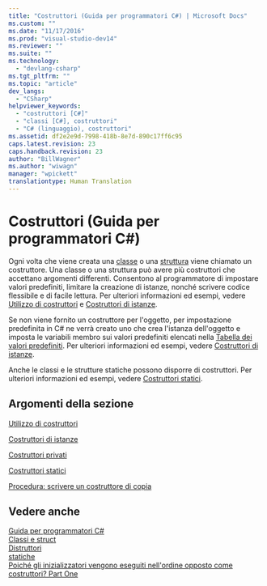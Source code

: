 ```yaml
---
title: "Costruttori (Guida per programmatori C#) | Microsoft Docs"
ms.custom: ""
ms.date: "11/17/2016"
ms.prod: "visual-studio-dev14"
ms.reviewer: ""
ms.suite: ""
ms.technology: 
  - "devlang-csharp"
ms.tgt_pltfrm: ""
ms.topic: "article"
dev_langs: 
  - "CSharp"
helpviewer_keywords: 
  - "costruttori [C#]"
  - "classi [C#], costruttori"
  - "C# (linguaggio), costruttori"
ms.assetid: df2e2e9d-7998-418b-8e7d-890c17ff6c95
caps.latest.revision: 23
caps.handback.revision: 23
author: "BillWagner"
ms.author: "wiwagn"
manager: "wpickett"
translationtype: Human Translation
---
```

# Costruttori (Guida per programmatori C#)
Ogni volta che viene creata una [classe](../../../csharp/language-reference/keywords/class.md) o una [struttura](../../../csharp/language-reference/keywords/struct.md) viene chiamato un costruttore.  Una classe o una struttura può avere più costruttori che accettano argomenti differenti.  Consentono al programmatore di impostare valori predefiniti, limitare la creazione di istanze, nonché scrivere codice flessibile e di facile lettura.  Per ulteriori informazioni ed esempi, vedere [Utilizzo di costruttori](../../../csharp/programming-guide/classes-and-structs/using-constructors.md) e [Costruttori di istanze](../../../csharp/programming-guide/classes-and-structs/instance-constructors.md).  
  
 Se non viene fornito un costruttore per l'oggetto, per impostazione predefinita in C\# ne verrà creato uno che crea l'istanza dell'oggetto e imposta le variabili membro sui valori predefiniti elencati nella [Tabella dei valori predefiniti](../../../csharp/language-reference/keywords/default-values-table.md).  Per ulteriori informazioni ed esempi, vedere [Costruttori di istanze](../../../csharp/programming-guide/classes-and-structs/instance-constructors.md).  
  
 Anche le classi e le strutture statiche possono disporre di costruttori.  Per ulteriori informazioni ed esempi, vedere [Costruttori statici](../../../csharp/programming-guide/classes-and-structs/static-constructors.md).  
  
## Argomenti della sezione  
 [Utilizzo di costruttori](../../../csharp/programming-guide/classes-and-structs/using-constructors.md)  
  
 [Costruttori di istanze](../../../csharp/programming-guide/classes-and-structs/instance-constructors.md)  
  
 [Costruttori privati](../../../csharp/programming-guide/classes-and-structs/private-constructors.md)  
  
 [Costruttori statici](../../../csharp/programming-guide/classes-and-structs/static-constructors.md)  
  
 [Procedura: scrivere un costruttore di copia](../../../csharp/programming-guide/classes-and-structs/how-to-write-a-copy-constructor.md)  
  
## Vedere anche  
 [Guida per programmatori C\#](../../../csharp/programming-guide/index.md)   
 [Classi e struct](../../../csharp/programming-guide/classes-and-structs/index.md)   
 [Distruttori](../../../csharp/programming-guide/classes-and-structs/destructors.md)   
 [statiche](../../../csharp/language-reference/keywords/static.md)   
 [Poiché gli inizializzatori vengono eseguiti nell'ordine opposto come costruttori? Part One](http://msdn.microsoft.com/it-it/library/ms713643\(vs.85\).aspx)